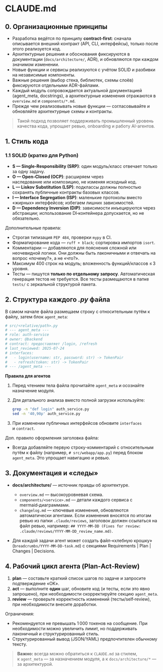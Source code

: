 # CLAUDE.md

## 0. Организационные принципы

- Разработка ведётся по принципу **contract-first**: сначала описывается внешний контракт (API, CLI, интерфейсы), только после этого реализуется код.
- Архитектурные решения и обоснования фиксируются в документации (`docs/architecture/`, ADR), и обновляются при каждом значимом изменении.
- Новые функции и сервисы реализуются с учётом SOLID и разбивки на независимые компоненты.
- Важные решения (выбор стека, библиотек, схемы слоёв) фиксируются отдельными ADR-файлами.
- Каждый модуль сопровождается актуальной документацией (agent_meta, docstrings), а архитектурные изменения отражаются в `overview.md` и `components/*.md`.
- Прежде чем реализовывать новые функции — согласовывайте и обновляйте архитектурные схемы и контракты.

> Такой подход позволяет поддерживать промышленный уровень качества кода, упрощает ревью, onboarding и работу AI-агентов.

## 1. Стиль кода

### 1.1 SOLID (кратко для Python)

* **S — Single‑Responsibility (SRP)**: один модуль/класс отвечает только за одну задачу.
* **O — Open‑Closed (OCP)**: расширяем через наследование или композицию, не изменяя исходный код.
* **L — Liskov Substitution (LSP)**: подклассы должны полностью сохранять публичные контракты базовых классов.
* **I — Interface Segregation (ISP)**: маленькие протоколы вместо «жирных» интерфейсов; избегаем лишних зависимостей.
* **D — Dependency Inversion (DIP)**: зависимости инъецируются через абстракции; использование DI‑контейнера допускается, но не обязательно.

Дополнительные правила:

* Строгая типизация `PEP 484`, проверки `mypy` в CI.
* Форматирование кода — `ruff + black`; сортировка импортов `isort`.
* Комментарии — добавляются для пояснения сложной или неочевидной логики. Они должны быть лаконичными и отвечать на вопрос «почему?», а не «что?».
* Максимум 400 строк на модуль; вложенность функций/классов ≤ 3 уровня.
* Тесты — пишутся **только по отдельному запросу**. Автоматическая генерация тестов не требуется. Все тесты размещаются в папке `tests/` с зеркальной структурой пакета.

## 2. Структура каждого *.py* файла

В самом начале файла размещаем строку с относительным путём к файлу, затем блок `agent_meta`:

```python
# src/<relative/path>.py
# --- agent_meta ---
# role: auth-service
# owner: @backend
# contract: предоставляет /login, /refresh
# last_reviewed: 2025‑07‑24
# interfaces:
#   - login(username: str, password: str) -> TokenPair
#   - refresh(token: str) -> TokenPair
# --- /agent_meta ---
```

**Правила для агентов**

1. Перед чтением тела файла прочитайте `agent_meta` и осознайте назначение модуля.
2. Для детального анализа вместо полной загрузки используйте:

   ```bash
   grep -n "def login" auth_service.py
   sed -n '40,90p' auth_service.py
   ```
3. При изменении публичных интерфейсов обновите `interfaces` и `contract`.

Доп. правило оформления заголовка файла:
- Всегда добавляйте первую строку-комментарий с относительным путём к файлу (например, `# src/webapp/app.py`) перед блоком `agent_meta`. Это упрощает навигацию и ревью.

## 3. Документация и «следы»

* **docs/architecture/** — источник правды об архитектуре.

  * `overview.md` — высокоуровневая схема.
  * `components/<service>.md` — детали каждого сервиса с mermaid‑диаграммами.
  * `changelog.md` — ключевые изменения, обновляются автоматически агентами. Если изменения вносятся по итогам ревью из папки `.claude/reviews`, заголовок должен ссылаться на файл ревью, например: `## YYYY-MM-DD (Fixes for review: .claude/reviews/YYYY-MM-DD_review_name.md)`.
* Для каждой задачи агент может создать файл‑«хлебную крошку» (`breadcrumbs/YYYY‑MM‑DD‑task.md`) c секциями Requirements | Plan | Changes | Decisions.

## 4. Рабочий цикл агента (Plan‑Act‑Review)

1. **plan** — составьте краткий список шагов по задаче и запросите подтверждение «OK».
2. **act** — выполните **один** шаг, обновите код (и тесты, если это явно запрошено), при необходимости скорректируйте секцию `agent_meta`.
3. **review** — проверьте корректность изменений (тесты/self‑review), при необходимости внесите доработки.

Ограничения:

* Рекомендуется не превышать 1 000 токенов на сообщение. При необходимости можно увеличить лимит, но поддерживать лаконичный и структурированный стиль.
* Структурированный вывод (JSON/YAML) предпочтителен обычному тексту.

> **Важно:** всегда можно обратиться к `CLAUDE.md` за стилем, к `agent_meta` — за назначением модуля, а к `docs/architecture/*` — за архитектурой.
